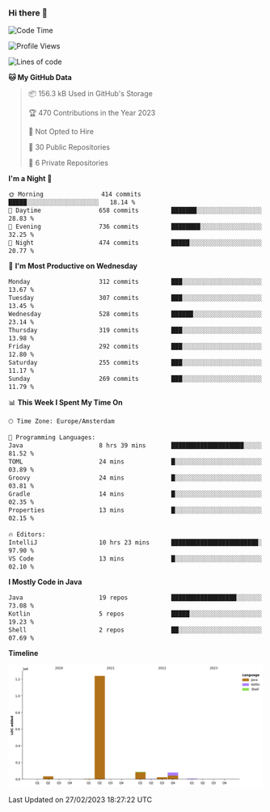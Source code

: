 ### Hi there 👋


<!--START_SECTION:waka-->
![Code Time](http://img.shields.io/badge/Code%20Time-3%2C036%20hrs%2031%20mins-blue)

![Profile Views](http://img.shields.io/badge/Profile%20Views-1-blue)

![Lines of code](https://img.shields.io/badge/From%20Hello%20World%20I%27ve%20Written-1.5%20million%20lines%20of%20code-blue)

**🐱 My GitHub Data** 

> 📦 156.3 kB Used in GitHub's Storage 
 > 
> 🏆 470 Contributions in the Year 2023
 > 
> 🚫 Not Opted to Hire
 > 
> 📜 30 Public Repositories 
 > 
> 🔑 6 Private Repositories 
 > 
**I'm a Night 🦉** 

```text
🌞 Morning                414 commits         █████░░░░░░░░░░░░░░░░░░░░   18.14 % 
🌆 Daytime                658 commits         ███████░░░░░░░░░░░░░░░░░░   28.83 % 
🌃 Evening                736 commits         ████████░░░░░░░░░░░░░░░░░   32.25 % 
🌙 Night                  474 commits         █████░░░░░░░░░░░░░░░░░░░░   20.77 % 
```
📅 **I'm Most Productive on Wednesday** 

```text
Monday                   312 commits         ███░░░░░░░░░░░░░░░░░░░░░░   13.67 % 
Tuesday                  307 commits         ███░░░░░░░░░░░░░░░░░░░░░░   13.45 % 
Wednesday                528 commits         ██████░░░░░░░░░░░░░░░░░░░   23.14 % 
Thursday                 319 commits         ███░░░░░░░░░░░░░░░░░░░░░░   13.98 % 
Friday                   292 commits         ███░░░░░░░░░░░░░░░░░░░░░░   12.80 % 
Saturday                 255 commits         ███░░░░░░░░░░░░░░░░░░░░░░   11.17 % 
Sunday                   269 commits         ███░░░░░░░░░░░░░░░░░░░░░░   11.79 % 
```


📊 **This Week I Spent My Time On** 

```text
🕑︎ Time Zone: Europe/Amsterdam

💬 Programming Languages: 
Java                     8 hrs 39 mins       ████████████████████░░░░░   81.52 % 
TOML                     24 mins             █░░░░░░░░░░░░░░░░░░░░░░░░   03.89 % 
Groovy                   24 mins             █░░░░░░░░░░░░░░░░░░░░░░░░   03.81 % 
Gradle                   14 mins             █░░░░░░░░░░░░░░░░░░░░░░░░   02.35 % 
Properties               13 mins             █░░░░░░░░░░░░░░░░░░░░░░░░   02.15 % 

🔥 Editors: 
IntelliJ                 10 hrs 23 mins      ████████████████████████░   97.90 % 
VS Code                  13 mins             █░░░░░░░░░░░░░░░░░░░░░░░░   02.10 % 
```

**I Mostly Code in Java** 

```text
Java                     19 repos            ██████████████████░░░░░░░   73.08 % 
Kotlin                   5 repos             █████░░░░░░░░░░░░░░░░░░░░   19.23 % 
Shell                    2 repos             ██░░░░░░░░░░░░░░░░░░░░░░░   07.69 % 
```



**Timeline**

![Lines of Code chart](https://raw.githubusercontent.com/powercasgamer/powercasgamer/master/assets/bar_graph.png)


 Last Updated on 27/02/2023 18:27:22 UTC
<!--END_SECTION:waka-->
